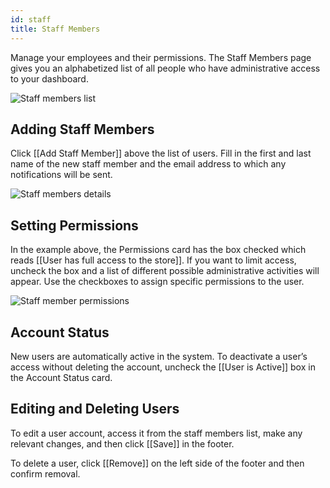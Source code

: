 ```yaml
---
id: staff
title: Staff Members
---
```


Manage your employees and their permissions. The Staff Members page gives you an alphabetized list of all people who have administrative access to your dashboard.

![Staff members list](/assets/dashboard-config/12.png)


## Adding Staff Members

Click [[Add&nbsp;Staff&nbsp;Member]] above the list of users. Fill in the first and last name of the new staff member and the email address to which any notifications will be sent.

![Staff members details](/assets/dashboard-config/13.png)


## Setting Permissions

In the example above, the Permissions card has the box checked which reads [[User&nbsp;has&nbsp;full&nbsp;access&nbsp;to&nbsp;the&nbsp;store]]. If you want to limit access, uncheck the box and a list of different possible administrative activities will appear. Use the checkboxes to assign specific permissions to the user.

![Staff member permissions](/assets/dashboard-config/14.png)


## Account Status

New users are automatically active in the system. To deactivate a user’s access without deleting the account, uncheck the [[User&nbsp;is&nbsp;Active]] box in the Account Status card.


## Editing and Deleting Users

To edit a user account, access it from the staff members list, make any relevant changes, and then click [[Save]] in the footer.

To delete a user, click [[Remove]] on the left side of the footer and then confirm removal.

